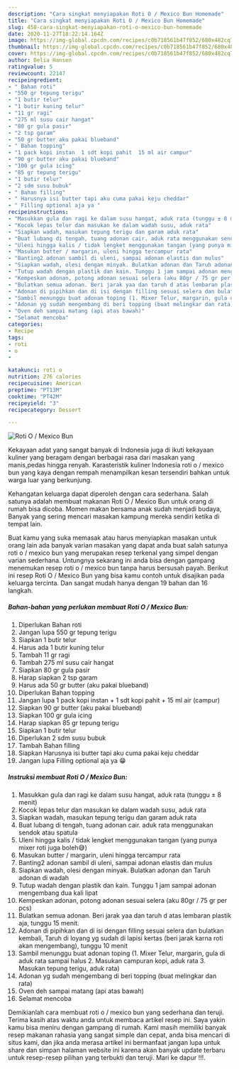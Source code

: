 ```yaml
---
description: "Cara singkat menyiapakan Roti O / Mexico Bun Homemade"
title: "Cara singkat menyiapakan Roti O / Mexico Bun Homemade"
slug: 458-cara-singkat-menyiapakan-roti-o-mexico-bun-homemade
date: 2020-11-27T18:22:14.164Z
image: https://img-global.cpcdn.com/recipes/c0b718561b47f852/680x482cq70/roti-o-mexico-bun-foto-resep-utama.jpg
thumbnail: https://img-global.cpcdn.com/recipes/c0b718561b47f852/680x482cq70/roti-o-mexico-bun-foto-resep-utama.jpg
cover: https://img-global.cpcdn.com/recipes/c0b718561b47f852/680x482cq70/roti-o-mexico-bun-foto-resep-utama.jpg
author: Delia Hansen
ratingvalue: 5
reviewcount: 22147
recipeingredient:
- " Bahan roti"
- "550 gr tepung terigu"
- "1 butir telur"
- "1 butir kuning telur"
- "11 gr ragi"
- "275 ml susu cair hangat"
- "80 gr gula pasir"
- "2 tsp garam"
- "50 gr butter aku pakai blueband"
- " Bahan topping"
- "1 pack kopi instan  1 sdt kopi pahit  15 ml air campur"
- "90 gr butter aku pakai blueband"
- "100 gr gula icing"
- "85 gr tepung terigu"
- "1 butir telur"
- "2 sdm susu bubuk"
- " Bahan filling"
- " Harusnya isi butter tapi aku cuma pakai keju cheddar"
- " Filling optional aja ya "
recipeinstructions:
- "Masukkan gula dan ragi ke dalam susu hangat, aduk rata (tunggu ± 8 menit)"
- "Kocok lepas telur dan masukan ke dalam wadah susu, aduk rata"
- "Siapkan wadah, masukan tepung terigu dan garam aduk rata"
- "Buat lubang di tengah, tuang adonan cair. aduk rata menggunakan sendok atau spatula"
- "Uleni hingga kalis / tidak lengket menggunakan tangan (yang punya mixer roti juga boleh😅)"
- "Masukan butter / margarin, uleni hingga tercampur rata"
- "Banting2 adonan sambil di uleni, sampai adonan elastis dan mulus"
- "Siapkan wadah, olesi dengan minyak. Bulatkan adonan dan Taruh adonan di wadah"
- "Tutup wadah dengan plastik dan kain. Tunggu 1 jam sampai adonan mengembang dua kali lipat"
- "Kempeskan adonan, potong adonan sesuai selera (aku 80gr / 75 gr per pcs)"
- "Bulatkan semua adonan. Beri jarak yaa dan taruh d atas lembaran plastik aja, tunggu 15 menit."
- "Adonan di pipihkan dan di isi dengan filling sesuai selera dan bulatkan kembali, Taruh di loyang yg sudah di lapisi kertas (beri jarak karna roti akan mengembang), tunggu 10 menit"
- "Sambil menunggu buat adonan toping (1. Mixer Telur, margarin, gula di aduk rata sampai halus 2. Masukan campuran kopi, aduk rata 3. Masukan tepung terigu, aduk rata)"
- "Adonan yg sudah mengembang di beri topping (buat melingkar dan rata)"
- "Oven deh sampai matang (api atas bawah)"
- "Selamat mencoba"
categories:
- Recipe
tags:
- roti
- o
- 

katakunci: roti o  
nutrition: 276 calories
recipecuisine: American
preptime: "PT13M"
cooktime: "PT42M"
recipeyield: "3"
recipecategory: Dessert

---
```



![Roti O / Mexico Bun](https://img-global.cpcdn.com/recipes/c0b718561b47f852/680x482cq70/roti-o-mexico-bun-foto-resep-utama.jpg)

Kekayaan adat yang sangat banyak di Indonesia juga di ikuti kekayaan kuliner yang beragam dengan berbagai rasa dari masakan yang manis,pedas hingga renyah. Karasteristik kuliner Indonesia roti o / mexico bun yang kaya dengan rempah menampilkan kesan tersendiri bahkan untuk warga luar yang berkunjung.


Kehangatan keluarga dapat diperoleh dengan cara sederhana. Salah satunya adalah membuat makanan Roti O / Mexico Bun untuk orang di rumah bisa dicoba. Momen makan bersama anak sudah menjadi budaya, Banyak yang sering mencari masakan kampung mereka sendiri ketika di tempat lain.



Buat kamu yang suka memasak atau harus menyiapkan masakan untuk orang lain ada banyak varian masakan yang dapat anda buat salah satunya roti o / mexico bun yang merupakan resep terkenal yang simpel dengan varian sederhana. Untungnya sekarang ini anda bisa dengan gampang menemukan resep roti o / mexico bun tanpa harus bersusah payah.
Berikut ini resep Roti O / Mexico Bun yang bisa kamu contoh untuk disajikan pada keluarga tercinta. Dan sangat mudah hanya dengan 19 bahan dan 16 langkah.


<!--inarticleads1-->

##### Bahan-bahan yang perlukan membuat Roti O / Mexico Bun:

1. Diperlukan  Bahan roti
1. Jangan lupa 550 gr tepung terigu
1. Siapkan 1 butir telur
1. Harus ada 1 butir kuning telur
1. Tambah 11 gr ragi
1. Tambah 275 ml susu cair hangat
1. Siapkan 80 gr gula pasir
1. Harap siapkan 2 tsp garam
1. Harus ada 50 gr butter (aku pakai blueband)
1. Diperlukan  Bahan topping
1. Jangan lupa 1 pack kopi instan + 1 sdt kopi pahit + 15 ml air (campur)
1. Siapkan 90 gr butter (aku pakai blueband)
1. Siapkan 100 gr gula icing
1. Harap siapkan 85 gr tepung terigu
1. Siapkan 1 butir telur
1. Diperlukan 2 sdm susu bubuk
1. Tambah  Bahan filling
1. Siapkan  Harusnya isi butter tapi aku cuma pakai keju cheddar
1. Jangan lupa  Filling optional aja ya 😁




<!--inarticleads2-->

##### Instruksi membuat  Roti O / Mexico Bun:

1. Masukkan gula dan ragi ke dalam susu hangat, aduk rata (tunggu ± 8 menit)
1. Kocok lepas telur dan masukan ke dalam wadah susu, aduk rata
1. Siapkan wadah, masukan tepung terigu dan garam aduk rata
1. Buat lubang di tengah, tuang adonan cair. aduk rata menggunakan sendok atau spatula
1. Uleni hingga kalis / tidak lengket menggunakan tangan (yang punya mixer roti juga boleh😅)
1. Masukan butter / margarin, uleni hingga tercampur rata
1. Banting2 adonan sambil di uleni, sampai adonan elastis dan mulus
1. Siapkan wadah, olesi dengan minyak. Bulatkan adonan dan Taruh adonan di wadah
1. Tutup wadah dengan plastik dan kain. Tunggu 1 jam sampai adonan mengembang dua kali lipat
1. Kempeskan adonan, potong adonan sesuai selera (aku 80gr / 75 gr per pcs)
1. Bulatkan semua adonan. Beri jarak yaa dan taruh d atas lembaran plastik aja, tunggu 15 menit.
1. Adonan di pipihkan dan di isi dengan filling sesuai selera dan bulatkan kembali, Taruh di loyang yg sudah di lapisi kertas (beri jarak karna roti akan mengembang), tunggu 10 menit
1. Sambil menunggu buat adonan toping (1. Mixer Telur, margarin, gula di aduk rata sampai halus 2. Masukan campuran kopi, aduk rata 3. Masukan tepung terigu, aduk rata)
1. Adonan yg sudah mengembang di beri topping (buat melingkar dan rata)
1. Oven deh sampai matang (api atas bawah)
1. Selamat mencoba




Demikianlah cara membuat roti o / mexico bun yang sederhana dan teruji. Terima kasih atas waktu anda untuk membaca artikel resep ini. Saya yakin kamu bisa meniru dengan gampang di rumah. Kami masih memiliki banyak resep makanan rahasia yang sangat simple dan cepat, anda bisa mencari di situs kami, dan jika anda merasa artikel ini bermanfaat jangan lupa untuk share dan simpan halaman website ini karena akan banyak update terbaru untuk resep-resep pilihan yang terbukti dan teruji. Mari ke dapur !!!. 
